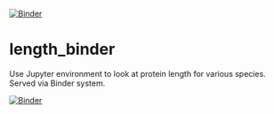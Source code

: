 [![Binder](https://mybinder.org/badge.svg)](https://mybinder.org/v2/gh/fomightez/length_binder/master?filepath=index.ipynb)

# length_binder
Use Jupyter environment to look at protein length for various species. Served via Binder system.

[![Binder](https://mybinder.org/badge.svg)](https://mybinder.org/v2/gh/fomightez/length_binder/master?filepath=index.ipynb)
